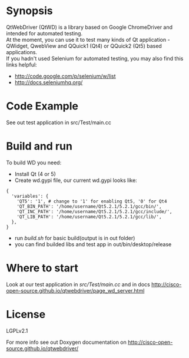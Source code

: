 # Synopsis
QtWebDriver (QtWD) is a library based on Google ChromeDriver and intended for automated testing.  
At the moment, you can use it to test many kinds of Qt application - QWidget, QwebView and QQuick1 (Qt4) or QQuick2 (Qt5) based applications.  
If you hadn't used Selenium for automated testing, you may also find this links helpful:
* http://code.google.com/p/selenium/w/list
* http://docs.seleniumhq.org/  
# Code Example
See out test application in src/Test/main.cc

# Build and run
To build WD you need:
* Install Qt (4 or 5)
* Create wd.gypi file, our current wd.gypi looks like: 
```
{
  'variables': {
    'QT5': '1', # change to '1' for enabling Qt5, '0' for Qt4
    'QT_BIN_PATH': '/home/username/Qt5.2.1/5.2.1/gcc/bin/',
    'QT_INC_PATH': '/home/username/Qt5.2.1/5.2.1/gcc/include/',
    'QT_LIB_PATH': '/home/username/Qt5.2.1/5.2.1/gcc/lib/',
  },
}

```
* run *build.sh* for basic build(output is in out folder)
* you can find builded libs and test app in out/bin/desktop/release

# Where to start
Look at our test application in *src/Test/main.cc* and in docs http://cisco-open-source.github.io/qtwebdriver/page_wd_server.html

# License
LGPLv2.1 

For more info see out Doxygen documentation on http://cisco-open-source.github.io/qtwebdriver/
